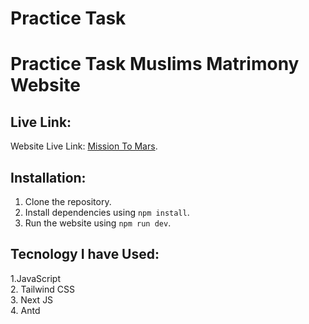 # Practice Task

# Practice Task Muslims Matrimony Website

## Live Link:

Website Live Link: [Mission To Mars]().

## Installation:

1. Clone the repository.
2. Install dependencies using `npm install`.
3. Run the website using `npm run dev`.

## Tecnology I have Used:

1.JavaScript <br/> 2. Tailwind CSS <br/> 3. Next JS <br/> 4. Antd <br/>
